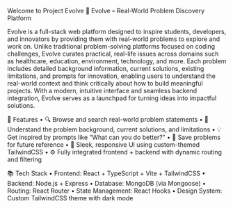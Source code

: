 Welcome to Project Evolve 
🌱 Evolve – Real-World Problem Discovery Platform

Evolve is a full-stack web platform designed to inspire students, developers, and innovators by providing them with real-world problems to explore and work on. Unlike traditional problem-solving platforms focused on coding challenges, Evolve curates practical, real-life issues across domains such as healthcare, education, environment, technology, and more. Each problem includes detailed background information, current solutions, existing limitations, and prompts for innovation, enabling users to understand the real-world context and think critically about how to build meaningful projects. With a modern, intuitive interface and seamless backend integration, Evolve serves as a launchpad for turning ideas into impactful solutions.

🚀 Features
	•	🔍 Browse and search real-world problem statements
	•	🧠 Understand the problem background, current solutions, and limitations
	•	💡 Get inspired by prompts like “What can you do better?”
	•	📌 Save problems for future reference
	•	🎨 Sleek, responsive UI using custom-themed TailwindCSS
	•	⚙️ Fully integrated frontend + backend with dynamic routing and filtering

📚 Tech Stack
	•	Frontend: React + TypeScript + Vite + TailwindCSS
	•	Backend: Node.js + Express
	•	Database: MongoDB (via Mongoose)
	•	Routing: React Router
	•	State Management: React Hooks
	•	Design System: Custom TailwindCSS theme with dark mode

